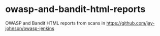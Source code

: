 # owasp-and-bandit-html-reports
OWASP and Bandit HTML reports from scans in https://github.com/jay-johnson/owasp-jenkins
